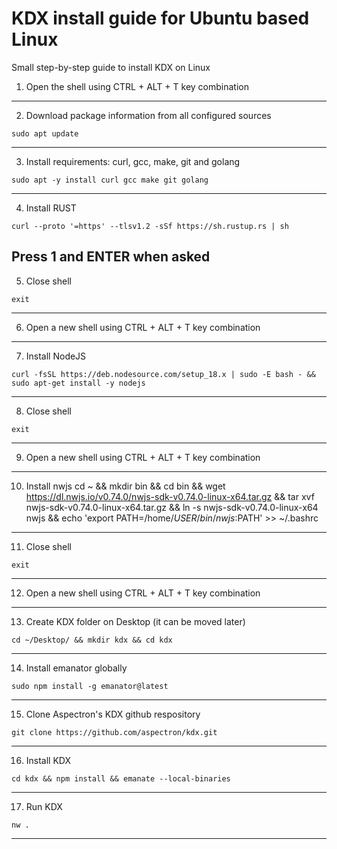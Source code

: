 
# KDX install guide for Ubuntu based Linux

Small step-by-step guide to install KDX on Linux


1. Open the shell using CTRL + ALT + T key combination
---

2. Download package information from all configured sources
```
sudo apt update
```
---

3. Install requirements: curl, gcc, make, git and golang
```
sudo apt -y install curl gcc make git golang
```
---

4. Install RUST
```
curl --proto '=https' --tlsv1.2 -sSf https://sh.rustup.rs | sh 
```
Press 1 and ENTER when asked
---

5. Close shell
```
exit
```
---

6. Open a new shell using CTRL + ALT + T key combination
---

7. Install NodeJS
```
curl -fsSL https://deb.nodesource.com/setup_18.x | sudo -E bash - && sudo apt-get install -y nodejs
```
---

8. Close shell
```
exit
```
---

9. Open a new shell using CTRL + ALT + T key combination
---

10. Install nwjs
cd ~ && mkdir bin && cd bin && wget https://dl.nwjs.io/v0.74.0/nwjs-sdk-v0.74.0-linux-x64.tar.gz && tar xvf nwjs-sdk-v0.74.0-linux-x64.tar.gz && ln -s nwjs-sdk-v0.74.0-linux-x64 nwjs && echo 'export PATH=/home/$USER/bin/nwjs:$PATH' >> ~/.bashrc
---

11. Close shell
```
exit
```
---

12. Open a new shell using CTRL + ALT + T key combination
---

13. Create KDX folder on Desktop (it can be moved later)
```
cd ~/Desktop/ && mkdir kdx && cd kdx
```
---

14. Install emanator globally
```
sudo npm install -g emanator@latest
```
---

15. Clone Aspectron's KDX github respository
```
git clone https://github.com/aspectron/kdx.git
```
---

16. Install KDX
```
cd kdx && npm install && emanate --local-binaries
```
---

17. Run KDX
```
nw . 
```
---
